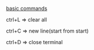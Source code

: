 [basic commands](https://www.hostinger.com/tutorials/linux-commands)

ctrl+L => clear all

ctrl+C => new line(start from start)

ctrl+D => close terminal
